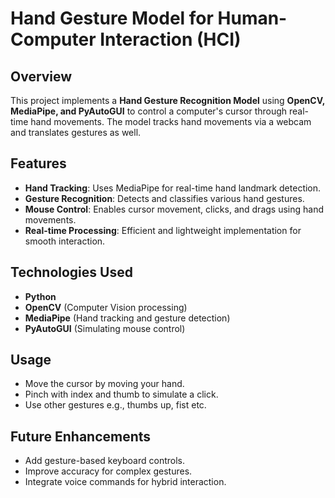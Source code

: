 # Hand Gesture Model for Human-Computer Interaction (HCI)

## Overview
This project implements a **Hand Gesture Recognition Model** using **OpenCV, MediaPipe, and PyAutoGUI** to control a computer's cursor through real-time hand movements. The model tracks hand movements via a webcam and translates gestures as well.

## Features
- **Hand Tracking**: Uses MediaPipe for real-time hand landmark detection.
- **Gesture Recognition**: Detects and classifies various hand gestures.
- **Mouse Control**: Enables cursor movement, clicks, and drags using hand movements.
- **Real-time Processing**: Efficient and lightweight implementation for smooth interaction.

## Technologies Used
- **Python**
- **OpenCV** (Computer Vision processing)
- **MediaPipe** (Hand tracking and gesture detection)
- **PyAutoGUI** (Simulating mouse control)

## Usage
- Move the cursor by moving your hand.
- Pinch with index and thumb to simulate a click.
- Use other gestures e.g., thumbs up, fist etc.

## Future Enhancements
- Add gesture-based keyboard controls.
- Improve accuracy for complex gestures.
- Integrate voice commands for hybrid interaction.

